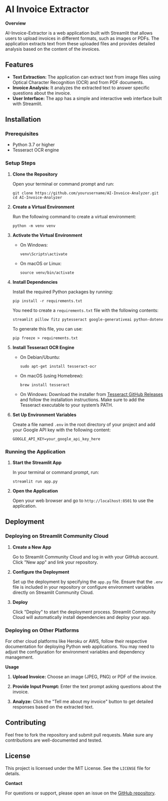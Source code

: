 AI Invoice Extractor
===================

**Overview**

AI-Invoice-Extractor is a web application built with Streamlit that allows users to upload invoices in different formats, such as images or PDFs. The application extracts text from these uploaded files and provides detailed analysis based on the content of the invoices.

Features
--------

-   **Text Extraction:** The application can extract text from image files using Optical Character Recognition (OCR) and from PDF documents.
-   **Invoice Analysis:** It analyzes the extracted text to answer specific questions about the invoice.
-   **User Interface:** The app has a simple and interactive web interface built with Streamlit.

Installation
------------

### Prerequisites

-   Python 3.7 or higher
-   Tesseract OCR engine

### Setup Steps

1.  **Clone the Repository**
    
    Open your terminal or command prompt and run:
    
    `git clone https://github.com/yourusername/AI-Invoice-Analyzer.git
    cd AI-Invoice-Analyzer` 
    
2.  **Create a Virtual Environment**
    
    Run the following command to create a virtual environment:
    
    `python -m venv venv` 
    
3.  **Activate the Virtual Environment**
    
    *   On Windows:
        
        `venv\Scripts\activate` 
        
    *   On macOS or Linux:
        
        `source venv/bin/activate` 
        
4.  **Install Dependencies**
    
    Install the required Python packages by running:
    
    `pip install -r requirements.txt` 
    
    You need to create a `requirements.txt` file with the following contents:
    
    `streamlit
    pillow
    fitz
    pytesseract
    google-generativeai
    python-dotenv` 
    
    To generate this file, you can use:
    
    `pip freeze > requirements.txt` 
    
5.  **Install Tesseract OCR Engine**
    
    *   On Debian/Ubuntu:
        
        `sudo apt-get install tesseract-ocr` 
        
    *   On macOS (using Homebrew):
        
        `brew install tesseract` 
        
    *   On Windows: Download the installer from [Tesseract GitHub Releases](https://github.com/tesseract-ocr/tesseract/releases) and follow the installation instructions. Make sure to add the Tesseract executable to your system’s PATH.
6.  **Set Up Environment Variables**
    
    Create a file named `.env` in the root directory of your project and add your Google API key with the following content:
    
    `GOOGLE_API_KEY=your_google_api_key_here` 
    

### Running the Application

1.  **Start the Streamlit App**
    
    In your terminal or command prompt, run:
    
    `streamlit run app.py` 
    
2.  **Open the Application**
    
    Open your web browser and go to `http://localhost:8501` to use the application.
    

Deployment
----------

### Deploying on Streamlit Community Cloud

1.  **Create a New App**
    
    Go to Streamlit Community Cloud and log in with your GitHub account. Click "New app" and link your repository.
    
2.  **Configure the Deployment**
    
    Set up the deployment by specifying the `app.py` file. Ensure that the `.env` file is included in your repository or configure environment variables directly on Streamlit Community Cloud.
    
3.  **Deploy**
    
    Click "Deploy" to start the deployment process. Streamlit Community Cloud will automatically install dependencies and deploy your app.
    

### Deploying on Other Platforms

For other cloud platforms like Heroku or AWS, follow their respective documentation for deploying Python web applications. You may need to adjust the configuration for environment variables and dependency management.

**Usage**

1.  **Upload Invoice:** Choose an image (JPEG, PNG) or PDF of the invoice.
    
2.  **Provide Input Prompt:** Enter the text prompt asking questions about the invoice.
    
3.  **Analyze:** Click the "Tell me about my invoice" button to get detailed responses based on the extracted text.
    

Contributing
------------

Feel free to fork the repository and submit pull requests. Make sure any contributions are well-documented and tested.

License
-------

This project is licensed under the MIT License. See the `LICENSE` file for details.

**Contact**

For questions or support, please open an issue on the [GitHub repository](https://github.com/pratstick/AI-Invoice-Extractor).
